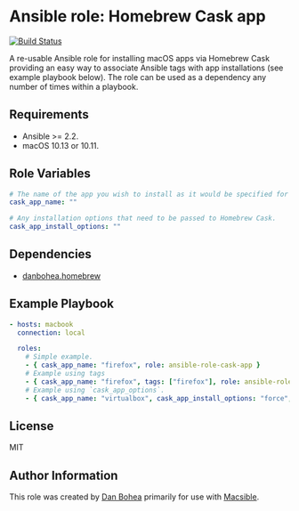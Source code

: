 # Ansible role: Homebrew Cask app

[![Build Status](https://travis-ci.org/danbohea/ansible-role-cask-app.svg?branch=master)](https://travis-ci.org/danbohea/ansible-role-cask-app)

A re-usable Ansible role for installing macOS apps via Homebrew Cask providing an easy way to associate Ansible tags with app installations (see example playbook below). The role can be used as a dependency any number of times within a playbook.


## Requirements

- Ansible >= 2.2.
- macOS 10.13 or 10.11.


## Role Variables

```yaml
# The name of the app you wish to install as it would be specified for Homebrew Cask.
cask_app_name: ""

# Any installation options that need to be passed to Homebrew Cask.
cask_app_install_options: ""
```

## Dependencies

- [danbohea.homebrew](https://galaxy.ansible.com/danbohea/homebrew)


## Example Playbook

```yaml
- hosts: macbook
  connection: local

  roles:
    # Simple example.
    - { cask_app_name: "firefox", role: ansible-role-cask-app }
    # Example using tags
    - { cask_app_name: "firefox", tags: ["firefox"], role: ansible-role-cask-app }
    # Example using `cask_app_options`.
    - { cask_app_name: "virtualbox", cask_app_install_options: "force", role: ansible-role-cask-app }
```


## License

MIT


## Author Information

This role was created by [Dan Bohea](http://bohea.co.uk) primarily for use with [Macsible](https://github.com/macsible/macsible).
